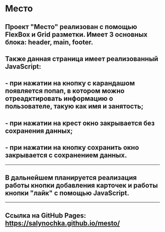 # Место
## Проект "Место" реализован с помощью FlexBox и Grid разметки. Имеет 3 основных блока: header, main, footer. 
##  Также данная страница имеет реализованный JavaScript:
## - при нажатии на кнопку с карандашом появляется попап, в котором можно отреадктировать информацию о пользователе, такую как имя и занятость;
## - при нажатии на крест окно закрывается без сохранения данных;
## - при нажатии на кнопку сохранить окно закрывается с сохранением данных.
_________________
## В дальнейшем планируется реализация работы кнопки добавления карточек и работы кнопки "лайк" с помощью JavaScript. 
_________________
## Ссылка на GitHub Pages: https://salynochka.github.io/mesto/
